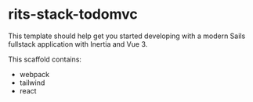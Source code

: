 # rits-stack-todomvc

This template should help get you started developing with a modern Sails fullstack application with Inertia and Vue 3.

This scaffold contains:
* webpack
* tailwind
* react
